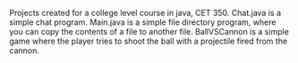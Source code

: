 Projects created for a college level course in java, CET 350. Chat.java is a simple chat program. Main.java is a simple file directory program, where you can copy the contents of a file to another file. BallVSCannon is a simple game where the player tries to shoot the ball with a projectile fired from the cannon.
